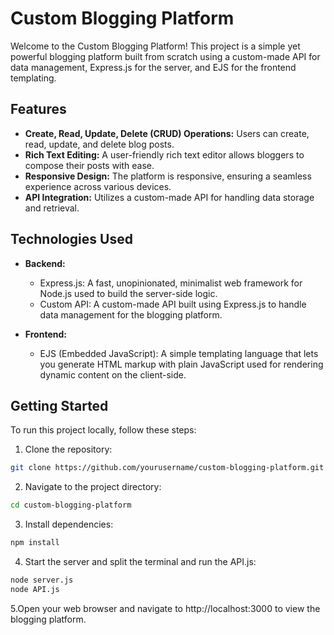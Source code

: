 # Custom Blogging Platform

Welcome to the Custom Blogging Platform! This project is a simple yet powerful blogging platform built from scratch using a custom-made API for data management, Express.js for the server, and EJS for the frontend templating.

## Features

- **Create, Read, Update, Delete (CRUD) Operations:** Users can create, read, update, and delete blog posts.
- **Rich Text Editing:** A user-friendly rich text editor allows bloggers to compose their posts with ease.
- **Responsive Design:** The platform is responsive, ensuring a seamless experience across various devices.
- **API Integration:** Utilizes a custom-made API for handling data storage and retrieval.

## Technologies Used

- **Backend:**
  - Express.js: A fast, unopinionated, minimalist web framework for Node.js used to build the server-side logic.
  - Custom API: A custom-made API built using Express.js to handle data management for the blogging platform.

- **Frontend:**
  - EJS (Embedded JavaScript): A simple templating language that lets you generate HTML markup with plain JavaScript used for rendering dynamic content on the client-side.


## Getting Started

To run this project locally, follow these steps:

1. Clone the repository:

```bash
git clone https://github.com/yourusername/custom-blogging-platform.git
```
2. Navigate to the project directory:

```bash
cd custom-blogging-platform
```

3. Install dependencies:

```bash
npm install
```

4. Start the server and split the terminal and run the API.js:

```bash
node server.js
node API.js
```

5.Open your web browser and navigate to http://localhost:3000 to view the blogging platform.

